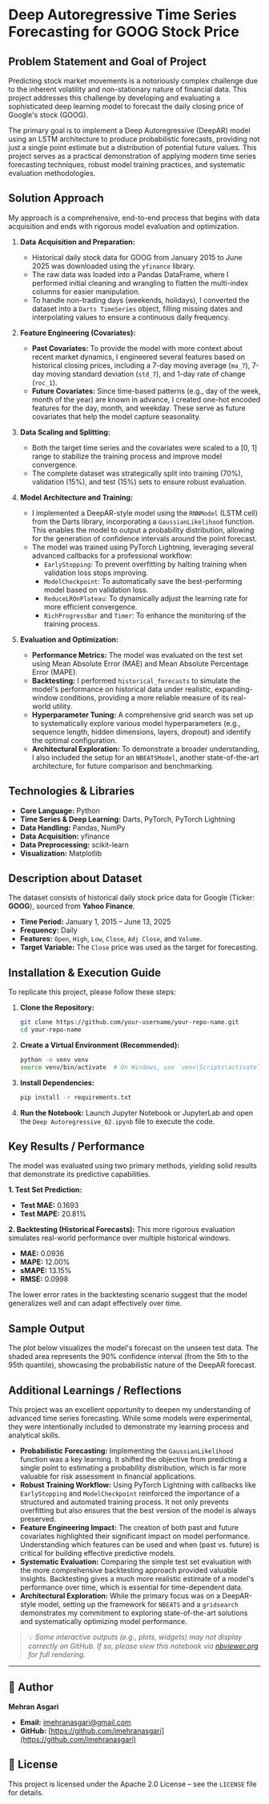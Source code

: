 # Deep Autoregressive Time Series Forecasting for GOOG Stock Price

## Problem Statement and Goal of Project

Predicting stock market movements is a notoriously complex challenge due to the inherent volatility and non-stationary nature of financial data. This project addresses this challenge by developing and evaluating a sophisticated deep learning model to forecast the daily closing price of Google's stock (GOOG).

The primary goal is to implement a Deep Autoregressive (DeepAR) model using an LSTM architecture to produce probabilistic forecasts, providing not just a single point estimate but a distribution of potential future values. This project serves as a practical demonstration of applying modern time series forecasting techniques, robust model training practices, and systematic evaluation methodologies.

## Solution Approach

My approach is a comprehensive, end-to-end process that begins with data acquisition and ends with rigorous model evaluation and optimization.

1.  **Data Acquisition and Preparation:**

      * Historical daily stock data for GOOG from January 2015 to June 2025 was downloaded using the `yfinance` library.
      * The raw data was loaded into a Pandas DataFrame, where I performed initial cleaning and wrangling to flatten the multi-index columns for easier manipulation.
      * To handle non-trading days (weekends, holidays), I converted the dataset into a `Darts TimeSeries` object, filling missing dates and interpolating values to ensure a continuous daily frequency.

2.  **Feature Engineering (Covariates):**

      * **Past Covariates:** To provide the model with more context about recent market dynamics, I engineered several features based on historical closing prices, including a 7-day moving average (`ma_7`), 7-day moving standard deviation (`std_7`), and 1-day rate of change (`roc_1`).
      * **Future Covariates:** Since time-based patterns (e.g., day of the week, month of the year) are known in advance, I created one-hot encoded features for the day, month, and weekday. These serve as future covariates that help the model capture seasonality.

3.  **Data Scaling and Splitting:**

      * Both the target time series and the covariates were scaled to a [0, 1] range to stabilize the training process and improve model convergence.
      * The complete dataset was strategically split into training (70%), validation (15%), and test (15%) sets to ensure robust evaluation.

4.  **Model Architecture and Training:**

      * I implemented a DeepAR-style model using the `RNNModel` (LSTM cell) from the Darts library, incorporating a `GaussianLikelihood` function. This enables the model to output a probability distribution, allowing for the generation of confidence intervals around the point forecast.
      * The model was trained using PyTorch Lightning, leveraging several advanced callbacks for a professional workflow:
          * `EarlyStopping`: To prevent overfitting by halting training when validation loss stops improving.
          * `ModelCheckpoint`: To automatically save the best-performing model based on validation loss.
          * `ReduceLROnPlateau`: To dynamically adjust the learning rate for more efficient convergence.
          * `RichProgressBar` and `Timer`: To enhance the monitoring of the training process.

5.  **Evaluation and Optimization:**

      * **Performance Metrics:** The model was evaluated on the test set using Mean Absolute Error (MAE) and Mean Absolute Percentage Error (MAPE).
      * **Backtesting:** I performed `historical_forecasts` to simulate the model's performance on historical data under realistic, expanding-window conditions, providing a more reliable measure of its real-world utility.
      * **Hyperparameter Tuning:** A comprehensive grid search was set up to systematically explore various model hyperparameters (e.g., sequence length, hidden dimensions, layers, dropout) and identify the optimal configuration.
      * **Architectural Exploration:** To demonstrate a broader understanding, I also included the setup for an `NBEATSModel`, another state-of-the-art architecture, for future comparison and benchmarking.

## Technologies & Libraries

  * **Core Language:** Python
  * **Time Series & Deep Learning:** Darts, PyTorch, PyTorch Lightning
  * **Data Handling:** Pandas, NumPy
  * **Data Acquisition:** yfinance
  * **Data Preprocessing:** scikit-learn
  * **Visualization:** Matplotlib

## Description about Dataset

The dataset consists of historical daily stock price data for Google (Ticker: **GOOG**), sourced from **Yahoo Finance**.

  * **Time Period:** January 1, 2015 – June 13, 2025
  * **Frequency:** Daily
  * **Features:** `Open`, `High`, `Low`, `Close`, `Adj Close`, and `Volume`.
  * **Target Variable:** The `Close` price was used as the target for forecasting.

## Installation & Execution Guide

To replicate this project, please follow these steps:

1.  **Clone the Repository:**
    ```bash
    git clone https://github.com/your-username/your-repo-name.git
    cd your-repo-name
    ```
2.  **Create a Virtual Environment (Recommended):**
    ```bash
    python -m venv venv
    source venv/bin/activate  # On Windows, use `venv\Scripts\activate`
    ```
3.  **Install Dependencies:**
    ```bash
    pip install -r requirements.txt
    ```
4.  **Run the Notebook:**
    Launch Jupyter Notebook or JupyterLab and open the `Deep Autoregressive_02.ipynb` file to execute the code.

## Key Results / Performance

The model was evaluated using two primary methods, yielding solid results that demonstrate its predictive capabilities.

**1. Test Set Prediction:**

  * **Test MAE:** 0.1693
  * **Test MAPE:** 20.81%

**2. Backtesting (Historical Forecasts):**
This more rigorous evaluation simulates real-world performance over multiple historical windows.

  * **MAE:** 0.0936
  * **MAPE:** 12.00%
  * **sMAPE:** 13.15%
  * **RMSE:** 0.0998

The lower error rates in the backtesting scenario suggest that the model generalizes well and can adapt effectively over time.

## Sample Output

The plot below visualizes the model's forecast on the unseen test data. The shaded area represents the 90% confidence interval (from the 5th to the 95th quantile), showcasing the probabilistic nature of the DeepAR forecast.

## Additional Learnings / Reflections

This project was an excellent opportunity to deepen my understanding of advanced time series forecasting. While some models were experimental, they were intentionally included to demonstrate my learning process and analytical skills.

  * **Probabilistic Forecasting:** Implementing the `GaussianLikelihood` function was a key learning. It shifted the objective from predicting a single point to estimating a probability distribution, which is far more valuable for risk assessment in financial applications.
  * **Robust Training Workflow:** Using PyTorch Lightning with callbacks like `EarlyStopping` and `ModelCheckpoint` reinforced the importance of a structured and automated training process. It not only prevents overfitting but also ensures that the best version of the model is always preserved.
  * **Feature Engineering Impact:** The creation of both past and future covariates highlighted their significant impact on model performance. Understanding which features can be used and when (past vs. future) is critical for building effective predictive models.
  * **Systematic Evaluation:** Comparing the simple test set evaluation with the more comprehensive backtesting approach provided valuable insights. Backtesting gives a much more realistic estimate of a model's performance over time, which is essential for time-dependent data.
  * **Architectural Exploration:** While the primary focus was on a DeepAR-style model, setting up the framework for `NBEATS` and a `gridsearch` demonstrates my commitment to exploring state-of-the-art solutions and systematically optimizing model performance.

> 💡 *Some interactive outputs (e.g., plots, widgets) may not display correctly on GitHub. If so, please view this notebook via [nbviewer.org](https://nbviewer.org) for full rendering.*

-----

## 👤 Author

**Mehran Asgari**

  * **Email:** [imehranasgari@gmail.com](mailto:imehranasgari@gmail.com)
  * **GitHub:** [https://github.com/imehranasgari](https://github.com/imehranasgari)

## 📄 License

This project is licensed under the Apache 2.0 License – see the `LICENSE` file for details.